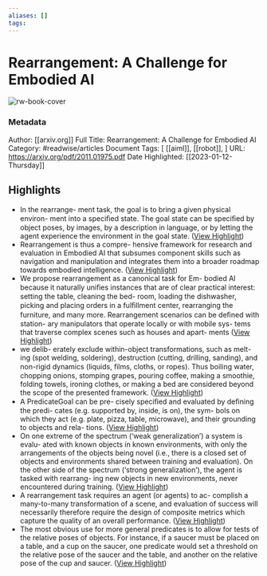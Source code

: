 ```yaml
---
aliases: []
tags:
---
```

# Rearrangement: A Challenge for Embodied AI

![rw-book-cover](https://readwise-assets.s3.amazonaws.com/static/images/article0.00998d930354.png)
### Metadata
Author: [[arxiv.org]]
Full Title: Rearrangement: A Challenge for Embodied AI
Category: #readwise/articles
Document Tags: [ [[aiml]],  [[robot]], ]
URL: https://arxiv.org/pdf/2011.01975.pdf
Date Highlighted: [[2023-01-12-Thursday]]

## Highlights
- In the rearrange-
  ment task, the goal is to bring a given physical environ-
  ment into a speciﬁed state. The goal state can be speciﬁed
  by object poses, by images, by a description in language,
  or by letting the agent experience the environment in the
  goal state. ([View Highlight](https://read.readwise.io/read/01gpkrsd5e4hrpbn7xs674bj4s))
- Rearrangement is thus a compre-
  hensive framework for research and evaluation in Embodied
  AI that subsumes component skills such as navigation and
  manipulation and integrates them into a broader roadmap
  towards embodied intelligence. ([View Highlight](https://read.readwise.io/read/01gpksffs44z4b0rtxptc1yfky))
- We propose rearrangement as a canonical task for Em-
  bodied AI because it naturally uniﬁes instances that are of
  clear practical interest: setting the table, cleaning the bed-
  room, loading the dishwasher, picking and placing orders
  in a fulﬁllment center, rearranging the furniture, and many
  more. Rearrangement scenarios can be deﬁned with station-
  ary manipulators that operate locally or with mobile sys-
  tems that traverse complex scenes such as houses and apart-
  ments ([View Highlight](https://read.readwise.io/read/01gpksa50m2njs2w568rma43mf))
- we delib-
  erately exclude within-object transformations, such as melt-
  ing (spot welding, soldering), destruction (cutting, drilling,
  sanding), and non-rigid dynamics (liquids, ﬁlms, cloths,
  or ropes). Thus boiling water, chopping onions, stomping
  grapes, pouring coffee, making a smoothie, folding towels,
  ironing clothes, or making a bed are considered beyond the
  scope of the presented framework. ([View Highlight](https://read.readwise.io/read/01gpksbb5t1hvbqt8kwzdzhgn1))
- A PredicateGoal can be pre-
  cisely speciﬁed and evaluated by deﬁning the predi-
  cates (e.g. supported by, inside, is on), the sym-
  bols on which they act (e.g. plate, pizza, table,
  microwave), and their grounding to objects and rela-
  tions. ([View Highlight](https://read.readwise.io/read/01gpkvg39jaby7gw4wexdv5waa))
- On one extreme
  of the spectrum (‘weak generalization’) a system is evalu-
  ated with known objects in known environments, with only
  the arrangements of the objects being novel (i.e., there is
  a closed set of objects and environments shared between
  training and evaluation). On the other side of the spectrum
  (‘strong generalization’), the agent is tasked with rearrang-
  ing new objects in new environments, never encountered
  during training. ([View Highlight](https://read.readwise.io/read/01gpktka0wpf0rwe0wryrkmwzs))
- A rearrangement task requires an agent (or agents) to ac-
  complish a many-to-many transformation of a scene, and
  evaluation of success will necessarily therefore require the
  design of composite metrics which capture the quality of an
  overall performance. ([View Highlight](https://read.readwise.io/read/01gpkv71v3smjxxkxj6hxjg86d))
- The most obvious use for more general predicates is to
  allow for tests of the relative poses of objects. For instance,
  if a saucer must be placed on a table, and a cup on the
  saucer, one predicate would set a threshold on the relative
  pose of the saucer and the table, and another on the relative
  pose of the cup and saucer. ([View Highlight](https://read.readwise.io/read/01gpkvndvkn3tz3c4bzrq6pes8))

